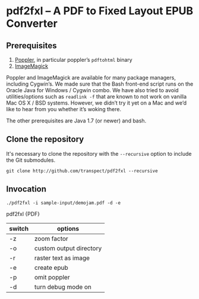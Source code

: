 # pdf2fxl – A PDF to Fixed Layout EPUB Converter

## Prerequisites

1.  [Poppler](http://poppler.freedesktop.org/), in particular poppler’s
    `pdftohtml` binary
2.  [ImageMagick](http://www.imagemagick.org/)

Poppler and ImageMagick are available for many package managers,
including Cygwin’s. We made sure that the Bash front-end script runs on
the Oracle Java for Windows / Cygwin combo. We have also tried to avoid
utilities/options such as `readlink -f` that are known to not work on
vanilla Mac OS X / BSD systems. However, we didn’t try it yet on a Mac
and we’d like to hear from you whether it’s woking there.

The other prerequisites are Java 1.7 (or newer) and bash.

## Clone the repository

It's necessary to clone the repository with the `--recursive` option
to include the Git submodules.

```
git clone http://github.com/transpect/pdf2fxl --recursive
```

## Invocation

`./pdf2fxl -i sample-input/demojam.pdf -d -e`

pdf2fxl <options> {PDF}

| switch |  options                |
|--------|-------------------------|
| -z     | zoom factor             |
| -o     | custom output directory |
| -r     | raster text as image    |
| -e     | create epub             |
| -p     | omit poppler            |
| -d     | turn debug mode on      |

